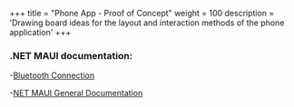 +++
title = "Phone App - Proof of Concept"
weight = 100
description = 'Drawing board ideas for the layout and interaction methods of the phone application'
+++

### .NET MAUI documentation:
-[Bluetooth Connection](https://learn.microsoft.com/en-us/dotnet/maui/platform-integration/communication/networking?tabs=android)

-[NET MAUI General Documentation](https://dotnet.microsoft.com/en-us/learn/maui)
